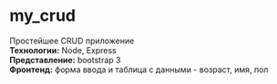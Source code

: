 # my_crud
Простейшее CRUD приложение<br>
<b>Технологии:</b> Node, Express<br>
<b>Представление:</b> bootstrap 3<br>
<b>Фронтенд:</b> форма ввода и таблица с данными - возраст, имя, пол<br>
